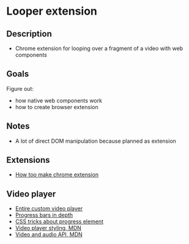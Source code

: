# Looper extension

## Description
- Chrome extension for looping over a fragment of a video with web components

## Goals
Figure out:
- how native web components work
- how to create browser extension

## Notes
- A lot of direct DOM manipulation because planned as extension

## Extensions
- [How too make chrome extension](https://thoughtbot.com/blog/how-to-make-a-chrome-extension)

## Video player
- [Entire custom video player](https://www.creativebloq.com/html5/build-custom-html5-video-player-9134473)
- [Progress bars in depth](http://www.useragentman.com/blog/2012/01/03/cross-browser-html5-progress-bars-in-depth/)
- [CSS tricks about progress element](https://css-tricks.com/html5-progress-element/)
- [Video player styling, MDN](https://developer.mozilla.org/en-US/docs/Web/Guide/Audio_and_video_delivery/Video_player_styling_basics)
- [Video and audio API, MDN](https://developer.mozilla.org/en-US/docs/Learn/JavaScript/Client-side_web_APIs/Video_and_audio_APIs)
